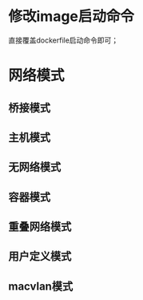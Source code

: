 # 修改image启动命令
直接覆盖dockerfile启动命令即可；
# 网络模式
## 桥接模式
## 主机模式
## 无网络模式
## 容器模式
## 重叠网络模式
## 用户定义模式
## macvlan模式
